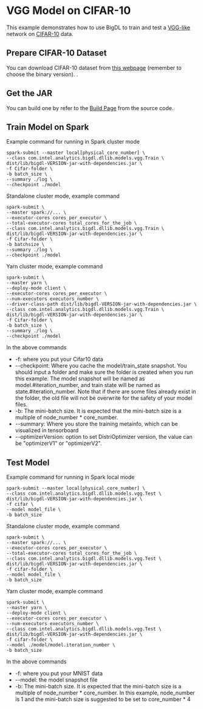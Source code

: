 # VGG Model on CIFAR-10
This example demonstrates how to use BigDL to train and test a [VGG-like](http://torch.ch/blog/2015/07/30/cifar.html) network on [CIFAR-10](https://www.cs.toronto.edu/~kriz/cifar.html) data.

## Prepare CIFAR-10 Dataset
You can download CIFAR-10 dataset from [this webpage](https://www.cs.toronto.edu/~kriz/cifar.html) (remember to choose the binary version).
.

## Get the JAR
You can build one by refer to the
[Build Page](https://bigdl-project.github.io/master/#ScalaUserGuide/install-build-src/) from the source code.

## Train Model on Spark
Example command for running in Spark cluster mode
```
spark-submit --master local[physical_core_number] \
--class com.intel.analytics.bigdl.dllib.models.vgg.Train \
dist/lib/bigdl-VERSION-jar-with-dependencies.jar \
-f Cifar-folder \
-b batch_size \
--summary ./log \
--checkpoint ./model
```

Standalone cluster mode, example command
```
spark-submit \
--master spark://... \
--executor-cores cores_per_executor \
--total-executor-cores total_cores_for_the_job \
--class com.intel.analytics.bigdl.dllib.models.vgg.Train \
dist/lib/bigdl-VERSION-jar-with-dependencies.jar \
-f Cifar-folder \
-b batchsize \
--summary ./log \
--checkpoint ./model
```
Yarn cluster mode, example command
```
spark-submit \
--master yarn \
--deploy-mode client \
--executor-cores cores_per_executor \
--num-executors executors_number \
--driver-class-path dist/lib/bigdl-VERSION-jar-with-dependencies.jar \
--class com.intel.analytics.bigdl.dllib.models.vgg.Train \
dist/lib/bigdl-VERSION-jar-with-dependencies.jar \
-f Cifar-folder \
-b batch_size \
--summary ./log \
--checkpoint ./model
```
In the above commands
* -f: where you put your Cifar10 data
* --checkpoint: Where you cache the model/train_state snapshot. You should input a folder and
make sure the folder is created when you run this example. The model snapshot will be named as
model.#iteration_number, and train state will be named as state.#iteration_number. Note that if
there are some files already exist in the folder, the old file will not be overwrite for the
safety of your model files.
* -b: The mini-batch size. It is expected that the mini-batch size is a multiple of node_number * core_number.
* --summary: Where you store the training metainfo, which can be visualized in tensorboard
* --optimizerVersion: option to set DistriOptimizer version, the value can be "optimizerV1" or "optimizerV2".
## Test Model
Example command for running in Spark local mode
```
spark-submit --master local[physical_core_number] \
--class com.intel.analytics.bigdl.dllib.models.vgg.Test \
dist/lib/bigdl-VERSION-jar-with-dependencies.jar \
-f cifar \
--model model_file \
-b batch_size
```

Standalone cluster mode, example command
```
spark-submit \
--master spark://... \
--executor-cores cores_per_executor \
--total-executor-cores total_cores_for_the_job \
--class com.intel.analytics.bigdl.dllib.models.vgg.Test \
dist/lib/bigdl-VERSION-jar-with-dependencies.jar \
-f cifar-folder \
--model model_file \
-b batch_size
```
Yarn cluster mode, example command
```
spark-submit \
--master yarn \
--deploy-mode client \
--executor-cores cores_per_executor \
--num-executors executors_number \
--class com.intel.analytics.bigdl.dllib.models.vgg.Test \
dist/lib/bigdl-VERSION-jar-with-dependencies.jar \
-f cifar-folder \
--model ./model/model.iteration_number \
-b batch_size
```
In the above commands
* -f: where you put your MNIST data
* --model: the model snapshot file
* -b: The mini-batch size. It is expected that the mini-batch size is a multiple of node_number * core_number. In this example, node_number is 1 and the mini-batch size is suggested to be set to core_number * 4
